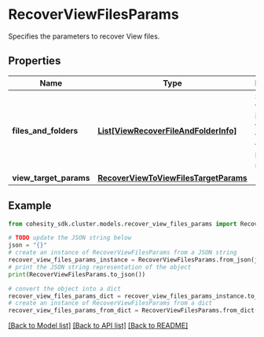 # RecoverViewFilesParams

Specifies the parameters to recover View files.

## Properties

Name | Type | Description | Notes
------------ | ------------- | ------------- | -------------
**files_and_folders** | [**List[ViewRecoverFileAndFolderInfo]**](ViewRecoverFileAndFolderInfo.md) | Specifies the list of info about the view files and folders to be recovered. | 
**view_target_params** | [**RecoverViewToViewFilesTargetParams**](RecoverViewToViewFilesTargetParams.md) |  | [optional] 

## Example

```python
from cohesity_sdk.cluster.models.recover_view_files_params import RecoverViewFilesParams

# TODO update the JSON string below
json = "{}"
# create an instance of RecoverViewFilesParams from a JSON string
recover_view_files_params_instance = RecoverViewFilesParams.from_json(json)
# print the JSON string representation of the object
print(RecoverViewFilesParams.to_json())

# convert the object into a dict
recover_view_files_params_dict = recover_view_files_params_instance.to_dict()
# create an instance of RecoverViewFilesParams from a dict
recover_view_files_params_from_dict = RecoverViewFilesParams.from_dict(recover_view_files_params_dict)
```
[[Back to Model list]](../README.md#documentation-for-models) [[Back to API list]](../README.md#documentation-for-api-endpoints) [[Back to README]](../README.md)


